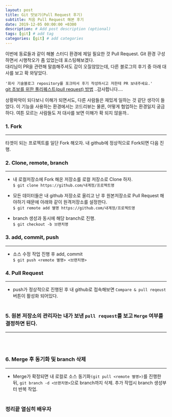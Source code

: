 ```yaml
---
layout: post
title: Git 맛보기(Pull Request 후기)
subtitle: 처음 Pull Request 해본 후기
date: 2019-12-05 00:00:00 +0300
description: # Add post description (optional)
tags: [git] # add tag
categories: [git] # add categories
---
```


이번에 동료들과 같이 해볼 스터디 환경에 제일 필요한 것 Pull Request. Git 환경 구성하면서 시행착오가 좀 있었는데 포스팅해보겠다.<br>
대리님이 PR을 관련해 말씀해주셔도 감이 오질않았는데, 다른 블로그의 후기 중 아래 대사를 보고 확 와닿았다.

`'회사 기술블로그 repository를 포크떠서 후기 작성하시고 저한테 PR 보내주세요.'`<br>
[git 초보를 위한 풀리퀘스트(pull request) 방법](https://wayhome25.github.io/git/2017/07/08/git-first-pull-request-story/) ..감사합니다....

상황파악이 되다보니 이해가 되면서도, 다른 사람들은 재밌게 일하는 것 같단 생각이 들었다. 이 기능을 사용하는 환경에서는 코드리뷰는 물론, 어떻게 협업하는 환경일지 궁금하다. 여튼 모르는 사람들도 저 대사를 보면 이해가 확 되지 않을까..

### 1. Fork
---
타겟이 되는 프로젝트를 일단 Fork 해오자. 내 github에 정상적으로 Fork되면 다음 진행.

### 2. Clone, remote, branch
---
- 내 로컬저장소에 Fork 해온 저장소를 로컬 저장소로 Clone 하자.<br>
`$ git clone https://github.com/내계정/프로젝트명`<br>

- 모든 데이터들은 내 github 저장소로 올리고 난 후 원본저장소로 Pull Request 해야하기 때문에 아래와 같이 원격저장소를 설정한다.<br>
`$ git remote add 별명 https://github.com/내계정/프로젝트명`<br>

- branch 생성과 동시에 해당 branch로 진행.<br>
`$ git checkout -b 브랜치명`<br>

### 3. add, commit, push
---
- 소스 수정 작업 진행 후 add, commit<br>
`$ git push <remote 별명> <브랜치명>`<br>

### 4. Pull Request
---
- push가 정상적으로 진행된 후 내 github로 접속해보면 `Compare & pull reqeust` 버튼이 활성화 되어있다.<br><br>

### 5. 원본 저장소의 관리자는 내가 보낸 `pull request`를 보고 `Merge` 여부를 결정하면 된다.
---
<br><br>
### 6. Merge 후 동기화 및 branch 삭제
---
- Merge가 확정되면 내 로컬로 소스 동기화`(git pull <remote 별명>)`를 진행한 뒤, `git branch -d <브랜치명>`으로 branch까지 삭제. 추가 작업시 branch 생성부터 반복 작업.
<br><br>

### 정리끝 열심히 배우자